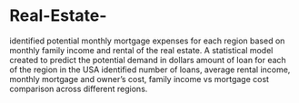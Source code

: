 # Real-Estate-
identified potential monthly mortgage expenses for each region based on monthly family income and rental of the real estate.
A statistical model created to predict the potential demand in dollars amount of loan for each of the region in the USA
identified number of loans, average rental income, monthly mortgage and owner’s cost, family income vs mortgage cost comparison across different regions. 
